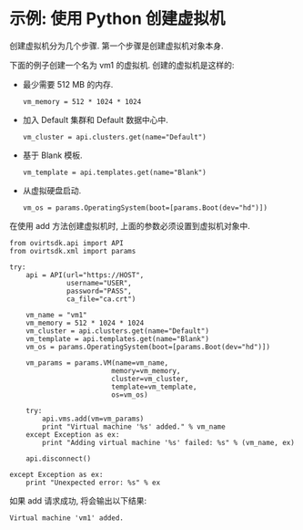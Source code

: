 # 示例: 使用 Python 创建虚拟机

创建虚拟机分为几个步骤. 第一个步骤是创建虚拟机对象本身.

下面的例子创建一个名为 vm1 的虚拟机. 创建的虚拟机是这样的:

-   最少需要 512 MB 的内存.

                    
        vm_memory = 512 * 1024 * 1024
                    
                  

-   加入 Default 集群和 Default 数据中心中.

                    
        vm_cluster = api.clusters.get(name="Default")
                    
                  

-   基于 Blank 模板.

                    
        vm_template = api.templates.get(name="Blank")
                    
                  

-   从虚拟硬盘启动.

                    
        vm_os = params.OperatingSystem(boot=[params.Boot(dev="hd")])
                    
                  

在使用 add 方法创建虚拟机时, 上面的参数必须设置到虚拟机对象中.

            
    from ovirtsdk.api import API
    from ovirtsdk.xml import params

    try:
        api = API(url="https://HOST",
                  username="USER",
                  password="PASS",
                  ca_file="ca.crt")

        vm_name = "vm1"
        vm_memory = 512 * 1024 * 1024
        vm_cluster = api.clusters.get(name="Default")
        vm_template = api.templates.get(name="Blank")
        vm_os = params.OperatingSystem(boot=[params.Boot(dev="hd")])

        vm_params = params.VM(name=vm_name,
                             memory=vm_memory,
                             cluster=vm_cluster,
                             template=vm_template,
                             os=vm_os)

        try:
            api.vms.add(vm=vm_params)
            print "Virtual machine '%s' added." % vm_name
        except Exception as ex:
            print "Adding virtual machine '%s' failed: %s" % (vm_name, ex)

        api.disconnect()

    except Exception as ex:
        print "Unexpected error: %s" % ex
            
          

如果 add 请求成功, 将会输出以下结果:

    Virtual machine 'vm1' added.
          

